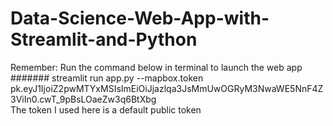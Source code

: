 # Data-Science-Web-App-with-Streamlit-and-Python

Remember:
Run the command below in terminal to launch the web app      
####### streamlit run app.py --mapbox.token pk.eyJ1IjoiZ2pwMTYxMSIsImEiOiJjazlqa3JsMmUwOGRyM3NwaWE5NnF4Z3ViIn0.cwT_9pBsLOaeZw3q6BtXbg      
The token I used here is a default public token
